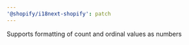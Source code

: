 ```yaml
---
'@shopify/i18next-shopify': patch
---
```


Supports formatting of count and ordinal values as numbers
